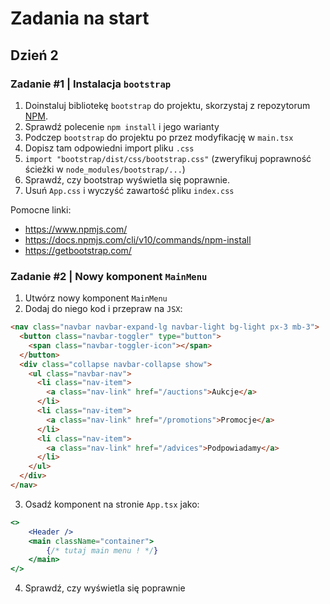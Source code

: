 # Zadania na start
## Dzień 2

### Zadanie #1 | Instalacja `bootstrap`

1. Doinstaluj bibliotekę `bootstrap` do projektu, skorzystaj z repozytorum [NPM](https://www.npmjs.com/).
2. Sprawdź polecenie `npm install` i jego warianty
3. Podczep `bootstrap` do projektu po przez modyfikację w `main.tsx`
4. Dopisz tam odpowiedni import pliku `.css`
5. `import "bootstrap/dist/css/bootstrap.css"` (zweryfikuj poprawność ścieżki w `node_modules/bootstrap/...`)
6. Sprawdź, czy bootstrap wyświetla się poprawnie.
7. Usuń `App.css` i wyczyść zawartość pliku `index.css`

Pomocne linki:

- https://www.npmjs.com/
- https://docs.npmjs.com/cli/v10/commands/npm-install
- https://getbootstrap.com/

### Zadanie #2 | Nowy komponent `MainMenu`

1. Utwórz nowy komponent `MainMenu`
2. Dodaj do niego kod i przepraw na `JSX`:
```html
<nav class="navbar navbar-expand-lg navbar-light bg-light px-3 mb-3">
  <button class="navbar-toggler" type="button">
    <span class="navbar-toggler-icon"></span>
  </button>
  <div class="collapse navbar-collapse show">
    <ul class="navbar-nav">
      <li class="nav-item">
        <a class="nav-link" href="/auctions">Aukcje</a>
      </li>
      <li class="nav-item">
        <a class="nav-link" href="/promotions">Promocje</a>
      </li>
      <li class="nav-item">
        <a class="nav-link" href="/advices">Podpowiadamy</a>
      </li>
    </ul>
  </div>
</nav>
```
3. Osadź komponent na stronie `App.tsx` jako:
```jsx
<>
    <Header />
    <main className="container">
        {/* tutaj main menu ! */}
    </main>
</>
```
4. Sprawdź, czy wyświetla się poprawnie


